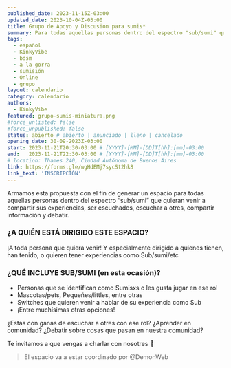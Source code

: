 ```yaml
---
published_date: 2023-11-15Z-03:00
updated_date: 2023-10-04Z-03:00
title: Grupo de Apoyo y Discusion para sumis*
summary: Para todas aquellas personas dentro del espectro "sub/sumi" que quieran venir a compartir sus experiencias, ser escuchades, escuchar a otres, compartir información y debatir.
tags: 
  - español
  - KinkyVibe
  - bdsm
  - a la gorra
  - sumisión
  - Online
  - grupo
layout: calendario
category: calendario
authors:
  - KinkyVibe
featured: grupo-sumis-miniatura.png
#force_unlisted: false
#force_unpublished: false
status: abierto # abierto | anunciado | lleno | cancelado
opening_date: 30-09-2023Z-03:00
start: 2023-11-21T20:30-03:00 # [YYYY]-[MM]-[DD]T[hh]:[mm]-03:00
end:   2023-11-21T22:30-03:00 # [YYYY]-[MM]-[DD]T[hh]:[mm]-03:00
# location: Thames 240, Ciudad Autónoma de Buenos Aires
link: https://forms.gle/wgHdEMj7sycSt2hk8
link_text: 'INSCRIPCIÓN'
---
```


Armamos esta propuesta con el fin de generar un espacio para todas aquellas personas dentro del espectro “sub/sumi” que quieran venir a compartir sus experiencias, ser escuchades, escuchar a otres, compartir información y debatir. 

### ¿A QUIÉN ESTÁ DIRIGIDO ESTE ESPACIO? ###

¡A toda persona que quiera venir! Y especialmente dirigido a quienes tienen, han tenido, o quieren tener experiencias como Sub/sumi/etc 

### ¿QUÉ INCLUYE SUB/SUMI (en esta ocasión)? ###
- Personas que se identifican como Sumisxs o les gusta jugar en ese rol
- Mascotas/pets, Pequeñes/littles, entre otras
- Switches que quieren venir a hablar de su experiencia como Sub
- ¡Entre muchísimas otras opciones!

¿Estás con ganas de escuchar a otres con ese rol? ¿Aprender en comunidad? ¿Debatir sobre cosas que pasan en nuestra comunidad? 

Te invitamos a que vengas a charlar con nosotres 💞

> El espacio va a estar coordinado por @DemonWeb 

<style>
    a {
      color: #222;
      /* text-decoration: none; */
      text-decoration-color: var(--1);
    }
</style>
